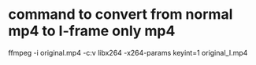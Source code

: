 # command to convert from normal mp4 to I-frame only mp4 
ffmpeg -i original.mp4 -c:v libx264 -x264-params keyint=1 original_I.mp4